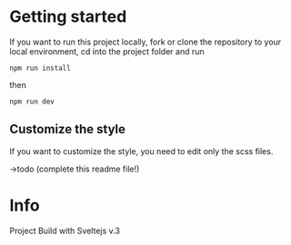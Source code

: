 # Getting  started

If you want to run this project locally, fork or clone the repository to your local environment, cd into the project folder and run 

````
npm run install 
````

then 

````
npm run dev 
````

## Customize the style

If you want to customize the style, you need to edit only the scss files.

->todo (complete this readme file!)

# Info 

Project Build with Sveltejs v.3